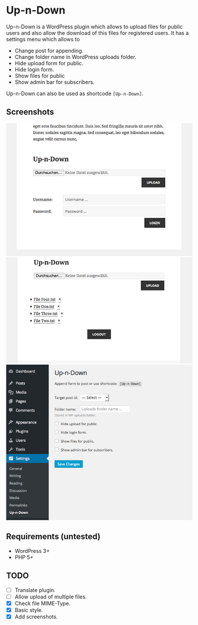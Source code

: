 # Up-n-Down #

Up-n-Down is a WordPress plugin which allows to upload files for public
users and also allow the download of this files for registered users.
It has a settings menu which allows to

* Change post for appending.
* Change folder name in WordPress uploads folder.
* Hide upload form for public.
* Hide login form.
* Show files for public
* Show admin bar for subscribers.

Up-n-Down can also be used as shortcode `[Up-n-Down]`.


## Screenshots ##

![Upload](screenshots/screenshot-1-upload.png "Up-n-Down Upload Example")
![Download](screenshots/screenshot-2-download.png "Up-n-Down Download Example")
![Settings](screenshots/screenshot-3-settings.png "Up-n-Down Settings")


## Requirements (untested) ##

* WordPress 3+
* PHP 5+


## TODO ##

* [ ] Translate plugin.
* [ ] Allow upload of multiple files.
* [x] Check file MIME-Type.
* [x] Basic style.
* [x] Add screenshots.
